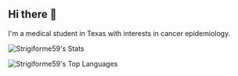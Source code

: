 ## Hi there 👋

I'm a medical student in Texas with interests in cancer epidemiology.

![Strigiforme59's Stats](https://github-readme-stats.vercel.app/api?username=Strigiforme59&theme=vue-dark&show_icons=true&hide_border=true&count_private=true)

![Strigiforme59's Top Languages](https://github-readme-stats.vercel.app/api/top-langs/?username=Strigiforme59&theme=vue-dark&show_icons=true&hide_border=true&layout=compact)

